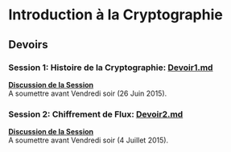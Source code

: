 # Introduction à la Cryptographie
## Devoirs

### Session 1: Histoire de la Cryptographie: [Devoir1.md](https://github.com/kaepora/courscrypto/blob/master/devoirs/Devoir1.md)
**[Discussion de la Session](https://github.com/kaepora/courscrypto/issues/1)**  
A soumettre avant Vendredi soir (26 Juin 2015).

### Session 2: Chiffrement de Flux: [Devoir2.md](https://github.com/kaepora/courscrypto/blob/master/devoirs/Devoir2.md)
**[Discussion de la Session](https://github.com/kaepora/courscrypto/issues/3)**  
A soumettre avant Vendredi soir (4 Juillet 2015).
